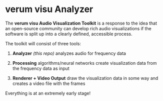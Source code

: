 # verum visu Analyzer

The **verum visu Audio Visualization Toolkit** is a response to the idea that an open-source community can develop rich audio visualizations if the software is split up into a clearly defined, accessible process.

The toolkit will consist of three tools:

1. **Analyzer** *(this repo)*
analyzes audio for frequency data

2. **Processing**
algorithms/neural networks create visualization data from the frequency data as input

3. **Renderer + Video Output**
draw the visualization data in some way and creates a video file with the frames


Everything is at an extremely early stage!
